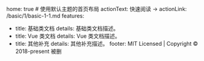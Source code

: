 home: true # 使用默认主题的首页布局
actionText: 快速阅读 →
actionLink: /basic/1/basic-1-1.md
features:

- title: 基础类文档
  details: 基础类文档描述。
- title: Vue 类文档
  details: Vue 类文档描述。
- title: 其他补充
  details: 其他补充描述。
  footer: MIT Licensed | Copyright © 2018-present 被删
